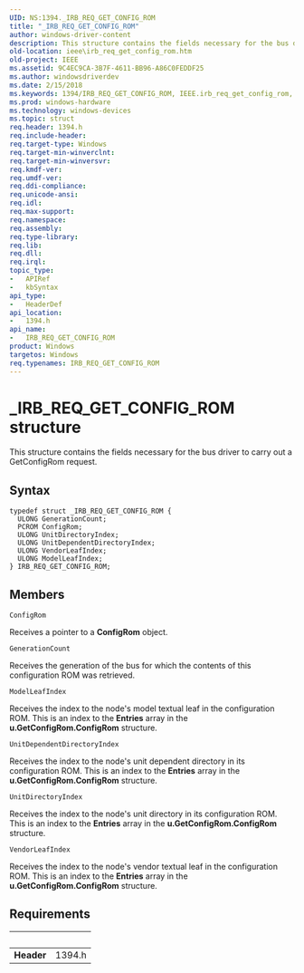 ```yaml
---
UID: NS:1394._IRB_REQ_GET_CONFIG_ROM
title: "_IRB_REQ_GET_CONFIG_ROM"
author: windows-driver-content
description: This structure contains the fields necessary for the bus driver to carry out a GetConfigRom request.
old-location: ieee\irb_req_get_config_rom.htm
old-project: IEEE
ms.assetid: 9C4EC9CA-3B7F-4611-BB96-A86C0FEDDF25
ms.author: windowsdriverdev
ms.date: 2/15/2018
ms.keywords: 1394/IRB_REQ_GET_CONFIG_ROM, IEEE.irb_req_get_config_rom, IRB_REQ_GET_CONFIG_ROM, IRB_REQ_GET_CONFIG_ROM structure [Buses], _IRB_REQ_GET_CONFIG_ROM
ms.prod: windows-hardware
ms.technology: windows-devices
ms.topic: struct
req.header: 1394.h
req.include-header: 
req.target-type: Windows
req.target-min-winverclnt: 
req.target-min-winversvr: 
req.kmdf-ver: 
req.umdf-ver: 
req.ddi-compliance: 
req.unicode-ansi: 
req.idl: 
req.max-support: 
req.namespace: 
req.assembly: 
req.type-library: 
req.lib: 
req.dll: 
req.irql: 
topic_type:
-	APIRef
-	kbSyntax
api_type:
-	HeaderDef
api_location:
-	1394.h
api_name:
-	IRB_REQ_GET_CONFIG_ROM
product: Windows
targetos: Windows
req.typenames: IRB_REQ_GET_CONFIG_ROM
---
```


# _IRB_REQ_GET_CONFIG_ROM structure
This structure contains the fields necessary for the bus driver to carry out a GetConfigRom request.

## Syntax
````
typedef struct _IRB_REQ_GET_CONFIG_ROM {
  ULONG GenerationCount;
  PCROM ConfigRom;
  ULONG UnitDirectoryIndex;
  ULONG UnitDependentDirectoryIndex;
  ULONG VendorLeafIndex;
  ULONG ModelLeafIndex;
} IRB_REQ_GET_CONFIG_ROM;
````

## Members


`ConfigRom`

Receives a pointer to a <b>ConfigRom</b> object.

`GenerationCount`

Receives the generation of the bus for which the contents of this configuration ROM was retrieved.

`ModelLeafIndex`

Receives the index to the node's model textual leaf in the configuration ROM. This is an index to the <b>Entries</b> array in the <b>u.GetConfigRom.ConfigRom</b> structure.

`UnitDependentDirectoryIndex`

Receives the index to the node's unit dependent directory in its configuration ROM. This is an index to the <b>Entries</b> array in the <b>u.GetConfigRom.ConfigRom</b> structure.

`UnitDirectoryIndex`

Receives the index to the node's unit directory in its configuration ROM. This is an index to the <b>Entries</b> array in the <b>u.GetConfigRom.ConfigRom</b> structure.

`VendorLeafIndex`

Receives the index to the node's vendor textual leaf in the configuration ROM. This is an index to the <b>Entries</b> array in the <b>u.GetConfigRom.ConfigRom</b> structure.


## Requirements
| &nbsp; | &nbsp; |
| ---- |:---- |
| **Header** | 1394.h |